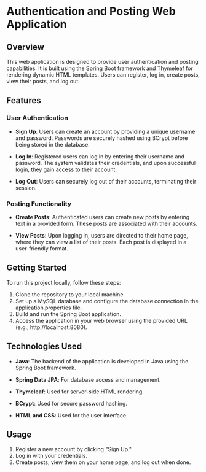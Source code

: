 # Authentication and Posting Web Application

## Overview

This web application is designed to provide user authentication and posting capabilities. It is built using the Spring Boot framework and Thymeleaf for rendering dynamic HTML templates. Users can register, log in, create posts, view their posts, and log out.

## Features

### User Authentication

- **Sign Up**: Users can create an account by providing a unique username and password. Passwords are securely hashed using BCrypt before being stored in the database.

- **Log In**: Registered users can log in by entering their username and password. The system validates their credentials, and upon successful login, they gain access to their account.

- **Log Out**: Users can securely log out of their accounts, terminating their session.

### Posting Functionality

- **Create Posts**: Authenticated users can create new posts by entering text in a provided form. These posts are associated with their accounts.

- **View Posts**: Upon logging in, users are directed to their home page, where they can view a list of their posts. Each post is displayed in a user-friendly format.


## Getting Started

To run this project locally, follow these steps:

1. Clone the repository to your local machine.
2. Set up a MySQL database and configure the database connection in the application.properties file.
3. Build and run the Spring Boot application.
4. Access the application in your web browser using the provided URL (e.g., http://localhost:8080).

## Technologies Used

- **Java**: The backend of the application is developed in Java using the Spring Boot framework.

- **Spring Data JPA**: For database access and management.

- **Thymeleaf**: Used for server-side HTML rendering.

- **BCrypt**: Used for secure password hashing.

- **HTML and CSS**: Used for the user interface.

## Usage

1. Register a new account by clicking "Sign Up."
2. Log in with your credentials.
3. Create posts, view them on your home page, and log out when done.

#

